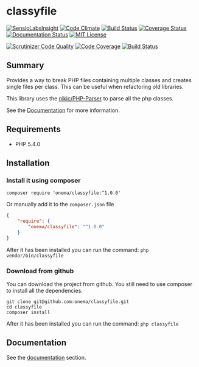 classyfile
==========
[![SensioLabsInsight](https://insight.sensiolabs.com/projects/7cd81039-46d2-4a18-b57b-6242cb18f3b4/mini.png)](https://insight.sensiolabs.com/projects/7cd81039-46d2-4a18-b57b-6242cb18f3b4)
[![Code Climate](https://codeclimate.com/github/onema/classyfile/badges/gpa.svg)](https://codeclimate.com/github/onema/classyfile)
[![Build Status](https://travis-ci.org/onema/classyfile.svg?branch=develop)](https://travis-ci.org/onema/classyfile) [![Coverage Status](https://coveralls.io/repos/onema/classyfile/badge.svg?branch=develop)](https://coveralls.io/r/onema/classyfile?branch=develop) 
[![Documentation Status](https://readthedocs.org/projects/classyfile/badge/?version=latest)](http://classyfile.readthedocs.org/en/latest/)
[![MIT License](https://img.shields.io/packagist/l/onema/classyfile.svg?style=flat)](https://tldrlegal.com/license/mit-license)

[![Scrutinizer Code Quality](https://scrutinizer-ci.com/g/onema/classyfile/badges/quality-score.png?b=master)](https://scrutinizer-ci.com/g/onema/classyfile/?branch=master)
[![Code Coverage](https://scrutinizer-ci.com/g/onema/classyfile/badges/coverage.png?b=master)](https://scrutinizer-ci.com/g/onema/classyfile/?branch=master)
[![Build Status](https://scrutinizer-ci.com/g/onema/classyfile/badges/build.png?b=master)](https://scrutinizer-ci.com/g/onema/classyfile/build-status/master)

## Summary
Provides a way to break PHP files containing multiple classes and creates single files per class.
This can be useful when refactoring old libraries. 

This library uses the [nikic/PHP-Parser](https://github.com/nikic/PHP-Parser) to parse all the php classes.

See the [Documentation](http://classyfile.readthedocs.org/en/latest/) for more information. 

## Requirements
 
  - PHP 5.4.0
  
## Installation

### Install it using composer

```
composer require 'onema/classyfile:^1.0.0'
```

Or manually add it to the `composer.json` file

```json
{
    "require": {
        "onema/classyfile": "^1.0.0"
    }
}
```

After it has been installed you can run the command: `php vendor/bin/classyfile`

### Download from github
You can download the project from github. You still need to use composer to install all the dependencies.
```
git clone git@github.com:onema/classyfile.git
cd classyfile
composer install
```
After it has been installed you can run the command: `php classyfile`

## Documentation
See the [documentation](docs/index.md) section.
